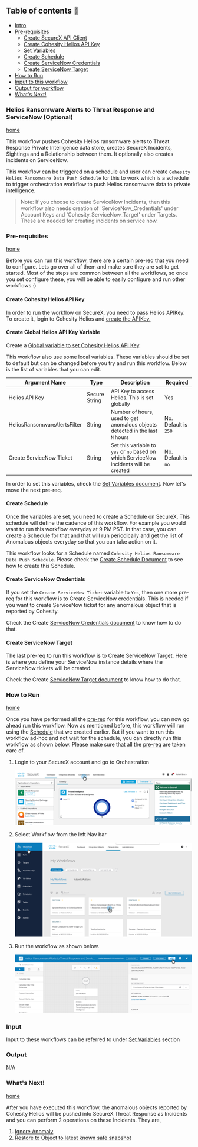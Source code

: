 ## Table of contents :scroll:

 - [Intro](#intro)
 - [Pre-requisites](#pre-req)
    * [Create SecureX API Client](#securex-client)
    * [Create Cohesity Helios API Key](#helios-client)
    * [Set Variables](#set-variables)
    * [Create Schedule](#create-schedule)
    * [Create ServiceNow Credentials](#create-snow-cred)
    * [Create ServiceNow Target](#create-snow-target)
 - [How to Run](#run)
 - [Input to this workflow](#input)
 - [Output for workflow](#output)
 - [What's Next!](#next)

### <a name="intro"></a> Helios Ransomware Alerts to Threat Response and ServiceNow (Optional)
[home](../../README.md)

This workflow pushes Cohesity Helios ransomware alerts to Threat Response Private Intelligence data store, creates SecureX Incidents, Sightings and a Relationship between them. It optionally also creates incidents on ServiceNow.

This workflow can be triggered on a schedule and user can create `Cohesity Helios Ransomware Data Push Schedule` for this to work which is a schedule to trigger orchestration workflow to push Helios ransomware data to private intelligence.

> Note: If you choose to create ServiceNow Incidents, then this workflow also needs creation of 'ServiceNow_Credentials' under Account Keys and 'Cohesity_ServiceNow_Target' under Targets. These are needed for creating incidents on service now.

### <a name="pre-req"></a> Pre-requisites
[home](../../README.md)

Before you can run this workflow, there are a certain pre-req that you need to configure. Lets go over all of them and make sure they are set to get started. Most of the steps are common between all the workflows, so once you set configure these, you will be able to easily configure and run other workflows :)

#### <a name="helios-client"></a> Create Cohesity Helios API Key

In order to run the workflow on SecureX, you need to pass Helios APIKey. To create it, login to Cohesity Helios and [create the APIKey.](https://developer.cohesity.com/docs/helios-getting-started)

#### <a name="set-variables"></a> Create Global Helios API Key Variable

Create a [Global variable to set Cohesity Helios API Key](../misc/CreateHeliosAPIKey.md). 

This workflow also use some local variables. These variables should be set to default but can be changed before you try and run this workflow. Below is the list of variables that you can edit.  

| **Argument Name** | **Type** | **Description** | **Required** |
| --- | --- |--- | --- |
| Helios API Key | Secure String | API Key to access Helios. This is set globally | Yes | 
| HeliosRansomwareAlertsFilter  | String | Number of hours, used to get anomalous objects detected in the last `N` hours| No. Default is `250` | 
| Create ServiceNow Ticket | String | Set this variable to `yes` or `no` based on which ServiceNow incidents will be created | No. Default is `no` | 

In order to set this variables, check the [Set Variables document](../misc/SetVariables.md). Now let's move the next pre-req.

#### <a name="create-schedule"></a> Create Schedule

Once the variables are set, you need to create a Schedule on SecureX. This schedule will define the cadence of this workflow. For example you would want to run this workflow everyday at 9 PM PST. In that case, you can create a Schedule for that and that will run periodically and get the list of Anomalous objects everyday so that you can take action on it. 

This workflow looks for a Schedule named `Cohesity Helios Ransomware Data Push Schedule`. Please check the [Create Schedule Document](../misc/CreateSchedule.md) to see how to create this Schedule. 

#### <a name="create-snow-cred"></a> Create ServiceNow Credentials 

If you set the `Create ServiceNow Ticket` variable to `Yes`, then one more pre-req for this workflow is to Create ServiceNow credentials. This is needed if you want to create ServiceNow ticket for any anomalous object that is reported by Cohesity. 

Check the Create [ServiceNow Credentials document](../misc/CreateServiceNowCredentials.md) to know how to do that. 

#### <a name="create-snow-target"></a> Create ServiceNow Target

The last pre-req to run this workflow is to Create ServiceNow Target. Here is where you define your ServiceNow instance details where the ServiceNow tickets will be created. 

Check the Create [ServiceNow Target document](../misc/CreateServiceNowTarget.md) to know how to do that. 

### <a name="run"></a> How to Run
[home](../../README.md)

Once you have performed all the [pre-req](#pre-req) for this workflow, you can now go ahead run this workflow. Now as mentioned before, this workflow will run using the [Schedule](#create-schedule) that we created earlier. But if you want to run this workflow ad-hoc and not wait for the schedule, you can directly run this workflow as shown below. Please make sure that all the [pre-req](#pre-req) are taken care of. 

1. Login to your SecureX account and go to Orchestration

    ![Go to Orchestration](../assets/orchestration.png)

2. Select Workflow from the left Nav bar

     ![Select Workflow](../assets/runWorkflow01.png)

3. Run the workflow as shown below. 

    ![Run Workflow](../assets/runWorkflow02.png)

###  <a name="input"></a> Input

Input to these workflows can be referred to under [Set Variables](#set-variables) section

###  <a name="output"></a> Output

N/A

### <a name="next"></a> What's Next!
[home](../../README.md)

After you have executed this workflow, the anomalous objects reported by Cohesity Helios will be pushed into SecureX Threat Response as Incidents and you can perform 2 operations on these Incidents. They are,

1. [Ignore Anomaly](./IgnoreAnomalyOnCohesity.md)
2. [Restore to Object to latest known safe snapshot](./CohesityRestoreAnomalousObject.md)
